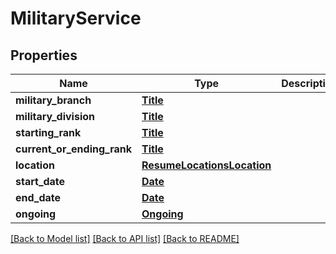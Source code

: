 # MilitaryService


## Properties
Name | Type | Description | Notes
------------ | ------------- | ------------- | -------------
**military_branch** | [**Title**](Title.md) |  | [optional] 
**military_division** | [**Title**](Title.md) |  | [optional] 
**starting_rank** | [**Title**](Title.md) |  | [optional] 
**current_or_ending_rank** | [**Title**](Title.md) |  | [optional] 
**location** | [**ResumeLocationsLocation**](ResumeLocationsLocation.md) |  | [optional] 
**start_date** | [**Date**](Date.md) |  | [optional] 
**end_date** | [**Date**](Date.md) |  | [optional] 
**ongoing** | [**Ongoing**](Ongoing.md) |  | [optional] 

[[Back to Model list]](../README.md#documentation-for-models) [[Back to API list]](../README.md#documentation-for-api-endpoints) [[Back to README]](../README.md)


